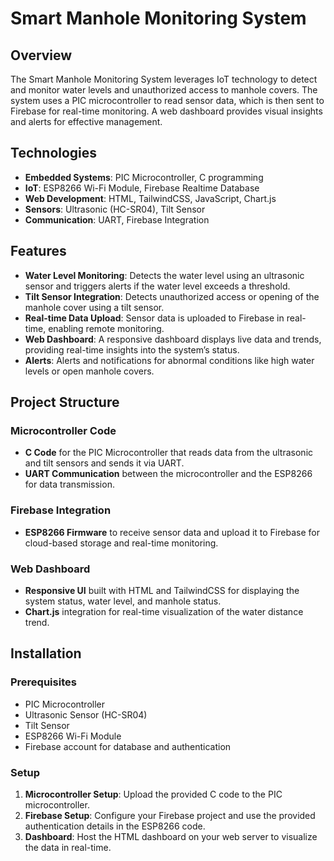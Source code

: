 # Smart Manhole Monitoring System

## Overview
The Smart Manhole Monitoring System leverages IoT technology to detect and monitor water levels and unauthorized access to manhole covers. The system uses a PIC microcontroller to read sensor data, which is then sent to Firebase for real-time monitoring. A web dashboard provides visual insights and alerts for effective management.

## Technologies
- **Embedded Systems**: PIC Microcontroller, C programming
- **IoT**: ESP8266 Wi-Fi Module, Firebase Realtime Database
- **Web Development**: HTML, TailwindCSS, JavaScript, Chart.js
- **Sensors**: Ultrasonic (HC-SR04), Tilt Sensor
- **Communication**: UART, Firebase Integration

## Features
- **Water Level Monitoring**: Detects the water level using an ultrasonic sensor and triggers alerts if the water level exceeds a threshold.
- **Tilt Sensor Integration**: Detects unauthorized access or opening of the manhole cover using a tilt sensor.
- **Real-time Data Upload**: Sensor data is uploaded to Firebase in real-time, enabling remote monitoring.
- **Web Dashboard**: A responsive dashboard displays live data and trends, providing real-time insights into the system’s status.
- **Alerts**: Alerts and notifications for abnormal conditions like high water levels or open manhole covers.

## Project Structure

### Microcontroller Code
- **C Code** for the PIC Microcontroller that reads data from the ultrasonic and tilt sensors and sends it via UART.
- **UART Communication** between the microcontroller and the ESP8266 for data transmission.

### Firebase Integration
- **ESP8266 Firmware** to receive sensor data and upload it to Firebase for cloud-based storage and real-time monitoring.

### Web Dashboard
- **Responsive UI** built with HTML and TailwindCSS for displaying the system status, water level, and manhole status.
- **Chart.js** integration for real-time visualization of the water distance trend.

## Installation

### Prerequisites
- PIC Microcontroller
- Ultrasonic Sensor (HC-SR04)
- Tilt Sensor
- ESP8266 Wi-Fi Module
- Firebase account for database and authentication

### Setup
1. **Microcontroller Setup**: Upload the provided C code to the PIC microcontroller.
2. **Firebase Setup**: Configure your Firebase project and use the provided authentication details in the ESP8266 code.
3. **Dashboard**: Host the HTML dashboard on your web server to visualize the data in real-time.

